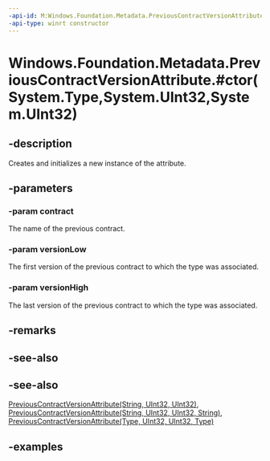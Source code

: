 ```yaml
---
-api-id: M:Windows.Foundation.Metadata.PreviousContractVersionAttribute.#ctor(System.Type,System.UInt32,System.UInt32)
-api-type: winrt constructor
---
```


# Windows.Foundation.Metadata.PreviousContractVersionAttribute.#ctor(System.Type,System.UInt32,System.UInt32)

<!--
public PreviousContractVersionAttribute (Type contract, uint versionLow, uint versionHigh);
-->

## -description

Creates and initializes a new instance of the attribute.  

## -parameters

### -param contract

The name of the previous contract.  

### -param versionLow

The first version of the previous contract to which the type was associated.  

### -param versionHigh

The last version of the previous contract to which the type was associated.  

## -remarks

## -see-also

## -see-also

[PreviousContractVersionAttribute(String, UInt32, UInt32)](previouscontractversionattribute_previouscontractversionattribute_424962842.md),
[PreviousContractVersionAttribute(String, UInt32, UInt32, String)](previouscontractversionattribute_previouscontractversionattribute_715415014.md),
[PreviousContractVersionAttribute(Type, UInt32, UInt32, Type)](previouscontractversionattribute_previouscontractversionattribute_1003005803.md)

## -examples


